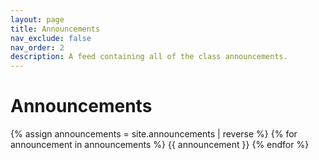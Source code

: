 ```yaml
---
layout: page
title: Announcements
nav_exclude: false
nav_order: 2
description: A feed containing all of the class announcements.
---
```


# Announcements

{% assign announcements = site.announcements | reverse %}
{% for announcement in announcements %}
{{ announcement }}
{% endfor %}

